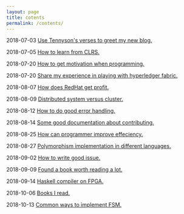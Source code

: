 ```yaml
---
layout: page
title: cotents
permalink: /contents/
---
```


2018-07-03  [Use Tennyson's verses to greet my new blog.](https://qzyse2017.github.io/daily-posts/2018/07/03/Use-Tennyson's-verses-to-greet-my-new-blog.html)
2018-07-05  [How to learn from CLRS.](https://qzyse2017.github.io/daily-posts/2018/07/05/How-to-learn-from-CLRS.html)
2018-07-20  [How to get motivation when programming.](https://qzyse2017.github.io/daily-posts/2018/07/20/How-to-get-motivation-when-programming.html)
2018-07-20  [Share my experience in playing with hyperledger fabric.](https://qzyse2017.github.io/daily-posts/2018/07/20/Share-my-experience-in-playing-with-hyperledger-fabric.html)
2018-08-07  [How does RedHat get profit.](https://qzyse2017.github.io/daily-posts/2018/08/07/How-does-RedHat-get-profit.html)
2018-08-09  [Distributed system versus cluster.](https://qzyse2017.github.io/daily-posts/2018/08/09/Distributed-system-versus-cluster.html)
2018-08-12  [How to do good error handling.](https://qzyse2017.github.io/daily-posts/2018/08/12/How-to-do-good-error-handling.html)
2018-08-14  [Some good documentation about contributing.](https://qzyse2017.github.io/daily-posts/2018/08/14/Some-good-documentation-about-contributing.html)
2018-08-25  [How can programmer improve effeciency.](https://qzyse2017.github.io/daily-posts/2018/08/25/How-can-programmer-improve-effeciency.html)
2018-08-27  [Polymorphism implementation in different languages.](https://qzyse2017.github.io/daily-posts/2018/08/27/Polymorphism-implementation-in-different-languages.html)
2018-09-02  [How to write good issue.](https://qzyse2017.github.io/daily-posts/2018/09/02/How-to-write-good-issue.html)
2018-09-09  [Found a book worth reading a lot.](https://qzyse2017.github.io/daily-posts/2018/09/09/Found-a-book-worth-reading-a-lot.html)
2018-09-14  [Haskell compiler on FPGA.](https://qzyse2017.github.io/daily-posts/2018/09/14/Haskell-compiler-on-FPGA.html)
2018-10-06  [Books I read.](https://qzyse2017.github.io/daily-posts/2018/10/06/Books-I-read.html)
2018-10-13  [Common ways to implement FSM.](https://qzyse2017.github.io/daily-posts/2018/10/13/Common-ways-to-implement-FSM.html)
